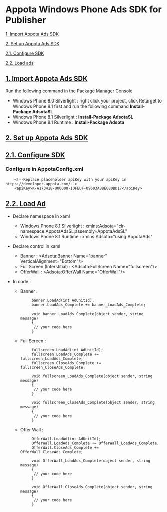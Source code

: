 #  Appota Windows Phone Ads SDK for Publisher

[1. Import Appota Ads SDK](#1-import-appota-ads-sdk)

[2. Set up Appota Ads SDK](#2-set-up-appota-ads-sdk)

[2.1. Configure SDK](#21configure-sdk)

[2.2. Load ads](#22-load-ads)

## [1. Import Appota Ads SDK]()

Run the following command in the Package Manager Console
   - Windows Phone 8.0 Silverlight : right click your project, click Retarget to Windows Phone 8.1 first and run the following command   **Install-Package AdsotaSL**
   - Windows Phone 8.1 Silverlight : **Install-Package AdsotaSL**
   - Windows Phone 8.1 Runtime : **Install-Package Adsota**

## [2. Set up Appota Ads SDK]()

## [2.1. Configure SDK]()

### Configure in AppotaConfig.xml
		
		<!--Replace placeholder apiKey with your apiKey in https://developer.appota.com/-->
        <apiKey>K-A173418-U00000-IOFEUF-09603AB8EC80BD17</apiKey>
        
## [2.2. Load Ad]()

- Declare namespace in xaml
  - Windows Phone 8.1 Silverlight : xmlns:Adsota="clr-namespace:AppotaAdsSL;assembly=AppotaAdsSL"
  - Windows Phone 8.1 Runtime : xmlns:Adsota="using:AppotaAds"
		
- Declare control in xaml
  - Banner : <Adsota:Banner Name="banner" VerticalAlignment="Bottom"/>
  - Full Screen (Interstitial) : <Adsota:FullScreen Name="fullscreen"/>
  - OfferWall : <Adsota:OfferWall Name="OfferWall"/>

- In code : 
  - Banner : 

             banner.LoadAd(int AdUnitId);
             banner.LoadAds_Complete += banner_LoadAds_Complete;

             void banner_LoadAds_Complete(object sender, string message)
             {
              // your code here
             }

  - Full Screen : 

             fullscreen.LoadAd(int AdUnitId);
             fullscreen.LoadAds_Complete += fullscreen_LoadAds_Complete;
             fullscreen.CloseAds_Complete += fullscreen_CloseAds_Complete;

             void fullscreen_LoadAds_Complete(object sender, string message)
             {
              // your code here
             }

             void fullscreen_CloseAds_Complete(object sender, string message)
             {
              // your code here
             }

  - Offer Wall : 

             OfferWall.LoadAd(int AdUnitId);
             OfferWall.LoadAds_Complete += OfferWall_LoadAds_Complete;
             OfferWall.CloseAds_Complete += OfferWall_CloseAds_Complete;

             void OfferWall_LoadAds_Complete(object sender, string message)
             {
              // your code here
             }

             void OfferWall_CloseAds_Complete(object sender, string message)
             {
              // your code here
             }

